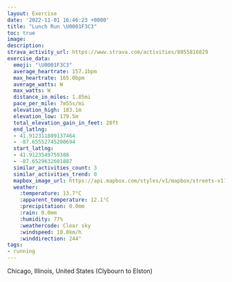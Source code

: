 ```yaml
---
layout: Exercise
date: '2022-11-01 16:46:23 +0000'
title: "Lunch Run \U0001F3C3"
toc: true
image:
description:
strava_activity_url: https://www.strava.com/activities/8055816829
exercise_data:
  emoji: "\U0001F3C3"
  average_heartrate: 157.1bpm
  max_heartrate: 165.0bpm
  average_watts: W
  max_watts: W
  distance_in_miles: 1.85mi
  pace_per_mile: 7m55s/mi
  elevation_high: 183.1m
  elevation_low: 179.5m
  total_elevation_gain_in_feet: 20ft
  end_latlng:
  - 41.912311809137464
  - -87.65552745200694
  start_latlng:
  - 41.9123549759388
  - -87.6529632601887
  similar_activities_count: 3
  similar_activities_trend: 0
  mapbox_image_url: https://api.mapbox.com/styles/v1/mapbox/streets-v11/static/path-5+787af2-1.0(ecy~Fzg_vOgH%7CFiBrAaBtA%7D%40n%40SDGCg%40q%40KEA%3FSb%40kBpCg%40%7C%40%3FjBDx%40%3FbACpAHbFBzCAjBCf%40FjA%3Fp%40%60AtFNrARxADTHLxEkDlGcEhIyFnAu%40zEmDI_EB_BEoCAiDDwCI_BCmI),pin-s-s+e5b22e(-87.65582,41.91299),pin-s-f+89ae00(-87.65613000000005,41.91089000000001)/auto/800x800?access_token=pk.eyJ1Ijoiam9zaGJlY2ttYW4iLCJhIjoiY205eWR2aDd1MWZ6djJrbXc4a3M0bWZleiJ9.XiG9OWkNcZk2QzjJbxLB4A
  weather:
    :temperature: 13.7°C
    :apparent_temperature: 12.1°C
    :precipitation: 0.0mm
    :rain: 0.0mm
    :humidity: 77%
    :weathercode: Clear sky
    :windspeed: 10.8km/h
    :winddirection: 244°
tags:
- running
---
```

Chicago, Illinois, United States (Clybourn to Elston)
